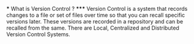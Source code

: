 **\*** What is Version Control ? **\*\*\***
Version Control is a system that records changes to a file or set of files over time so that you can recall specific versions later. These versions are recorded in a repository and can be recalled from the same. There are Local, Centralized and Distributed Version Control Systems.
